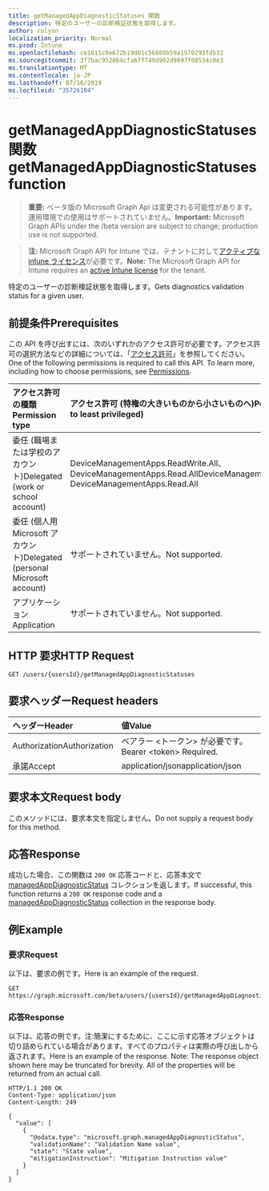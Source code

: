 ```yaml
---
title: getManagedAppDiagnosticStatuses 関数
description: 特定のユーザーの診断検証状態を取得します。
author: rolyon
localization_priority: Normal
ms.prod: Intune
ms.openlocfilehash: ce1611c0e672b19d01c56809b59a1970293fd532
ms.sourcegitcommit: 3f7bac952864cfa67f749d902d9897f08534c0e3
ms.translationtype: MT
ms.contentlocale: ja-JP
ms.lasthandoff: 07/16/2019
ms.locfileid: "35726104"
---
```

# <a name="getmanagedappdiagnosticstatuses-function"></a><span data-ttu-id="e823d-103">getManagedAppDiagnosticStatuses 関数</span><span class="sxs-lookup"><span data-stu-id="e823d-103">getManagedAppDiagnosticStatuses function</span></span>

> <span data-ttu-id="e823d-104">**重要:** ベータ版の Microsoft Graph Api は変更される可能性があります。運用環境での使用はサポートされていません。</span><span class="sxs-lookup"><span data-stu-id="e823d-104">**Important:** Microsoft Graph APIs under the /beta version are subject to change; production use is not supported.</span></span>

> <span data-ttu-id="e823d-105">**注:** Microsoft Graph API for Intune では、テナントに対して[アクティブな intune ライセンス](https://go.microsoft.com/fwlink/?linkid=839381)が必要です。</span><span class="sxs-lookup"><span data-stu-id="e823d-105">**Note:** The Microsoft Graph API for Intune requires an [active Intune license](https://go.microsoft.com/fwlink/?linkid=839381) for the tenant.</span></span>

<span data-ttu-id="e823d-106">特定のユーザーの診断検証状態を取得します。</span><span class="sxs-lookup"><span data-stu-id="e823d-106">Gets diagnostics validation status for a given user.</span></span>

## <a name="prerequisites"></a><span data-ttu-id="e823d-107">前提条件</span><span class="sxs-lookup"><span data-stu-id="e823d-107">Prerequisites</span></span>
<span data-ttu-id="e823d-p101">この API を呼び出すには、次のいずれかのアクセス許可が必要です。アクセス許可の選択方法などの詳細については、「[アクセス許可](/graph/permissions-reference)」を参照してください。</span><span class="sxs-lookup"><span data-stu-id="e823d-p101">One of the following permissions is required to call this API. To learn more, including how to choose permissions, see [Permissions](/graph/permissions-reference).</span></span>

|<span data-ttu-id="e823d-110">アクセス許可の種類</span><span class="sxs-lookup"><span data-stu-id="e823d-110">Permission type</span></span>|<span data-ttu-id="e823d-111">アクセス許可 (特権の大きいものから小さいものへ)</span><span class="sxs-lookup"><span data-stu-id="e823d-111">Permissions (from most to least privileged)</span></span>|
|:---|:---|
|<span data-ttu-id="e823d-112">委任 (職場または学校のアカウント)</span><span class="sxs-lookup"><span data-stu-id="e823d-112">Delegated (work or school account)</span></span>|<span data-ttu-id="e823d-113">DeviceManagementApps.ReadWrite.All、DeviceManagementApps.Read.All</span><span class="sxs-lookup"><span data-stu-id="e823d-113">DeviceManagementApps.ReadWrite.All, DeviceManagementApps.Read.All</span></span>|
|<span data-ttu-id="e823d-114">委任 (個人用 Microsoft アカウント)</span><span class="sxs-lookup"><span data-stu-id="e823d-114">Delegated (personal Microsoft account)</span></span>|<span data-ttu-id="e823d-115">サポートされていません。</span><span class="sxs-lookup"><span data-stu-id="e823d-115">Not supported.</span></span>|
|<span data-ttu-id="e823d-116">アプリケーション</span><span class="sxs-lookup"><span data-stu-id="e823d-116">Application</span></span>|<span data-ttu-id="e823d-117">サポートされていません。</span><span class="sxs-lookup"><span data-stu-id="e823d-117">Not supported.</span></span>|

## <a name="http-request"></a><span data-ttu-id="e823d-118">HTTP 要求</span><span class="sxs-lookup"><span data-stu-id="e823d-118">HTTP Request</span></span>
<!-- {
  "blockType": "ignored"
}
-->
``` http
GET /users/{usersId}/getManagedAppDiagnosticStatuses
```

## <a name="request-headers"></a><span data-ttu-id="e823d-119">要求ヘッダー</span><span class="sxs-lookup"><span data-stu-id="e823d-119">Request headers</span></span>
|<span data-ttu-id="e823d-120">ヘッダー</span><span class="sxs-lookup"><span data-stu-id="e823d-120">Header</span></span>|<span data-ttu-id="e823d-121">値</span><span class="sxs-lookup"><span data-stu-id="e823d-121">Value</span></span>|
|:---|:---|
|<span data-ttu-id="e823d-122">Authorization</span><span class="sxs-lookup"><span data-stu-id="e823d-122">Authorization</span></span>|<span data-ttu-id="e823d-123">ベアラー &lt;トークン&gt; が必要です。</span><span class="sxs-lookup"><span data-stu-id="e823d-123">Bearer &lt;token&gt; Required.</span></span>|
|<span data-ttu-id="e823d-124">承諾</span><span class="sxs-lookup"><span data-stu-id="e823d-124">Accept</span></span>|<span data-ttu-id="e823d-125">application/json</span><span class="sxs-lookup"><span data-stu-id="e823d-125">application/json</span></span>|

## <a name="request-body"></a><span data-ttu-id="e823d-126">要求本文</span><span class="sxs-lookup"><span data-stu-id="e823d-126">Request body</span></span>
<span data-ttu-id="e823d-127">このメソッドには、要求本文を指定しません。</span><span class="sxs-lookup"><span data-stu-id="e823d-127">Do not supply a request body for this method.</span></span>

## <a name="response"></a><span data-ttu-id="e823d-128">応答</span><span class="sxs-lookup"><span data-stu-id="e823d-128">Response</span></span>
<span data-ttu-id="e823d-129">成功した場合、この関数は `200 OK` 応答コードと、応答本文で [managedAppDiagnosticStatus](../resources/intune-mam-managedappdiagnosticstatus.md) コレクションを返します。</span><span class="sxs-lookup"><span data-stu-id="e823d-129">If successful, this function returns a `200 OK` response code and a [managedAppDiagnosticStatus](../resources/intune-mam-managedappdiagnosticstatus.md) collection in the response body.</span></span>

## <a name="example"></a><span data-ttu-id="e823d-130">例</span><span class="sxs-lookup"><span data-stu-id="e823d-130">Example</span></span>

### <a name="request"></a><span data-ttu-id="e823d-131">要求</span><span class="sxs-lookup"><span data-stu-id="e823d-131">Request</span></span>
<span data-ttu-id="e823d-132">以下は、要求の例です。</span><span class="sxs-lookup"><span data-stu-id="e823d-132">Here is an example of the request.</span></span>
``` http
GET https://graph.microsoft.com/beta/users/{usersId}/getManagedAppDiagnosticStatuses
```

### <a name="response"></a><span data-ttu-id="e823d-133">応答</span><span class="sxs-lookup"><span data-stu-id="e823d-133">Response</span></span>
<span data-ttu-id="e823d-p102">以下は、応答の例です。注:簡潔にするために、ここに示す応答オブジェクトは切り詰められている場合があります。すべてのプロパティは実際の呼び出しから返されます。</span><span class="sxs-lookup"><span data-stu-id="e823d-p102">Here is an example of the response. Note: The response object shown here may be truncated for brevity. All of the properties will be returned from an actual call.</span></span>
``` http
HTTP/1.1 200 OK
Content-Type: application/json
Content-Length: 249

{
  "value": [
    {
      "@odata.type": "microsoft.graph.managedAppDiagnosticStatus",
      "validationName": "Validation Name value",
      "state": "State value",
      "mitigationInstruction": "Mitigation Instruction value"
    }
  ]
}
```






